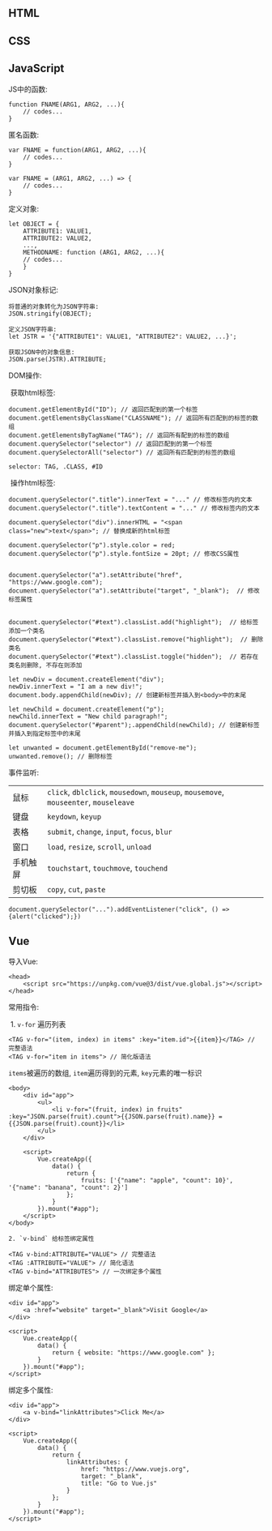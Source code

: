 ## HTML



## CSS



## JavaScript

JS中的函数:

```
function FNAME(ARG1, ARG2, ...){
	// codes...
}
```

匿名函数:

```
var FNAME = function(ARG1, ARG2, ...){
	// codes...
}

var FNAME = (ARG1, ARG2, ...) => {
	// codes...
}
```

定义对象:

```
let OBJECT = {
	ATTRIBUTE1: VALUE1,
	ATTRIBUTE2: VALUE2,
	...,
	METHODNAME: function (ARG1, ARG2, ...){
	// codes...
	}
}
```

JSON对象标记:

```
将普通的对象转化为JSON字符串: 
JSON.stringify(OBJECT);

定义JSON字符串:
let JSTR = '{"ATTRIBUTE1": VALUE1, "ATTRIBUTE2": VALUE2, ...}';

获取JSON中的对象信息:
JSON.parse(JSTR).ATTRIBUTE;
```

DOM操作:

​	获取html标签:

```
document.getElementById("ID"); // 返回匹配到的第一个标签
document.getElementsByClassName("CLASSNAME"); // 返回所有匹配到的标签的数组
document.getElementsByTagName("TAG"); // 返回所有配到的标签的数组
document.querySelector("selector") // 返回匹配到的第一个标签
document.querySelectorAll("selector") // 返回所有匹配到的标签的数组

selector: TAG, .CLASS, #ID
```

​	操作html标签:

``` 
document.querySelector(".title").innerText = "..." // 修改标签内的文本
document.querySelector(".title").textContent = "..." // 修改标签内的文本

document.querySelector("div").innerHTML = "<span class="new">text</span>"; // 替换成新的html标签

document.querySelector("p").style.color = red;
document.querySelector("p").style.fontSize = 20pt; // 修改CSS属性


document.querySelector("a").setAttribute("href", "https://www.google.com");
document.querySelector("a").setAttribute("target", "_blank");  // 修改标签属性


document.querySelector("#text").classList.add("highlight");  // 给标签添加一个类名
document.querySelector("#text").classList.remove("highlight");  // 删除类名
document.querySelector("#text").classList.toggle("hidden");  // 若存在类名则删除, 不存在则添加

let newDiv = document.createElement("div");
newDiv.innerText = "I am a new div!";
document.body.appendChild(newDiv); // 创建新标签并插入到<body>中的末尾

let newChild = document.createElement("p");
newChild.innerText = "New child paragraph!";
document.querySelector("#parent");.appendChild(newChild); // 创建新标签并插入到指定标签中的末尾

let unwanted = document.getElementById("remove-me");
unwanted.remove(); // 删除标签
```

事件监听:

|          |                                                              |
| -------- | ------------------------------------------------------------ |
| 鼠标     | `click`, `dblclick`, `mousedown`, `mouseup`, `mousemove`, `mouseenter`, `mouseleave` |
| 键盘     | `keydown`, `keyup`                                           |
| 表格     | `submit`, `change`, `input`, `focus`, `blur`                 |
| 窗口     | `load`, `resize`, `scroll`, `unload`                         |
| 手机触屏 | `touchstart`, `touchmove`, `touchend`                        |
| 剪切板   | `copy`, `cut`, `paste`                                       |

```
document.querySelector("...").addEventListener("click", () => {alert("clicked");})
```



## Vue

导入Vue:

```
<head>
    <script src="https://unpkg.com/vue@3/dist/vue.global.js"></script>
</head>
```

常用指令:

​	1. `v-for` 遍历列表

```
<TAG v-for="(item, index) in items" :key="item.id">{{item}}</TAG> // 完整语法
<TAG v-for="item in items"> // 简化版语法
```

`items`被遍历的数组, `item`遍历得到的元素, `key`元素的唯一标识

```
<body>
    <div id="app">
        <ul>
            <li v-for="(fruit, index) in fruits" :key="JSON.parse(fruit).count">{{JSON.parse(fruit).name}} = {{JSON.parse(fruit).count}}</li>
        </ul>
    </div>
    
    <script>
        Vue.createApp({
            data() {
                return {
                    fruits: ['{"name": "apple", "count": 10}', '{"name": "banana", "count": 2}']
                };
            }
        }).mount("#app");
    </script>
</body>
```

	2. `v-bind` 给标签绑定属性

```
<TAG v-bind:ATTRIBUTE="VALUE"> // 完整语法
<TAG :ATTRIBUTE="VALUE"> // 简化语法
<TAG v-bind="ATTRIBUTES"> // 一次绑定多个属性
```

绑定单个属性:

```
<div id="app">
    <a :href="website" target="_blank">Visit Google</a>
</div>

<script>
    Vue.createApp({
        data() {
            return { website: "https://www.google.com" };
        }
    }).mount("#app");
</script>
```

绑定多个属性:

```
<div id="app">
    <a v-bind="linkAttributes">Click Me</a>
</div>

<script>
    Vue.createApp({
        data() {
            return {
                linkAttributes: {
                    href: "https://www.vuejs.org",
                    target: "_blank",
                    title: "Go to Vue.js"
                }
            };
        }
    }).mount("#app");
</script>

```

